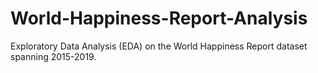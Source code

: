 # World-Happiness-Report-Analysis
Exploratory Data Analysis (EDA) on the World Happiness Report dataset spanning 2015-2019. 
